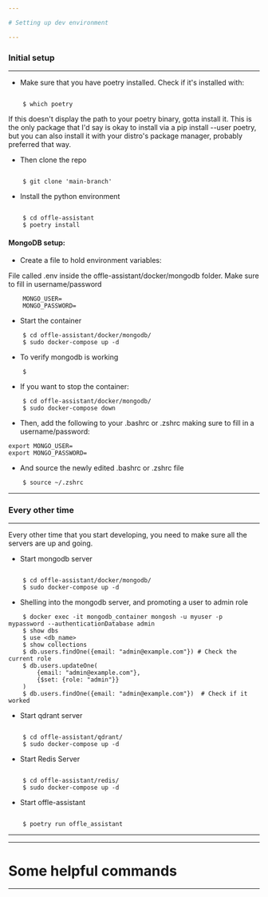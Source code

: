 ```yaml
---

# Setting up dev environment

---
```


### Initial setup

---

* Make sure that you have poetry installed.
Check if it's installed with:
```

    $ which poetry

```
If this doesn't display the path to your poetry binary, gotta install it. This is the only package
that I'd say is okay to install via a pip install --user poetry, but you can also install it with
your distro's package manager, probably preferred that way.

* Then clone the repo
```

    $ git clone 'main-branch'

```

* Install the python environment
```

    $ cd offle-assistant
    $ poetry install

```

#### MongoDB setup:
* Create a file to hold environment variables:

File called .env inside the offle-assistant/docker/mongodb folder. Make sure to fill in username/password 

```
    MONGO_USER=
    MONGO_PASSWORD=
```

* Start the container

```
    $ cd offle-assistant/docker/mongodb/
    $ sudo docker-compose up -d
```

* To verify mongodb is working
```
    $

```

* If you want to stop the container:

```
    $ cd offle-assistant/docker/mongodb/
    $ sudo docker-compose down
```

* Then, add the following to your .bashrc or .zshrc making sure to fill in a username/password:

```
export MONGO_USER=
export MONGO_PASSWORD=

```

* And source the newly edited .bashrc or .zshrc file

```
    $ source ~/.zshrc
```

---

### Every other time 

---

Every other time that you start developing, you need to make sure all the servers are up and going.

* Start mongodb server
```

    $ cd offle-assistant/docker/mongodb/
    $ sudo docker-compose up -d

```
* Shelling into the mongodb server, and promoting a user to admin role
```
    $ docker exec -it mongodb_container mongosh -u myuser -p mypassword --authenticationDatabase admin
    $ show dbs
    $ use <db_name>
    $ show collections
    $ db.users.findOne({email: "admin@example.com"}) # Check the current role
    $ db.users.updateOne(
        {email: "admin@example.com"},
        {$set: {role: "admin"}}
    )
    $ db.users.findOne({email: "admin@example.com"})  # Check if it worked
```

* Start qdrant server
```

    $ cd offle-assistant/qdrant/
    $ sudo docker-compose up -d

```

* Start Redis Server
```
    
    $ cd offle-assistant/redis/
    $ sudo docker-compose up -d

```

* Start offle-assistant
```

    $ poetry run offle_assistant

```
    
---

---

# Some helpful commands

---

